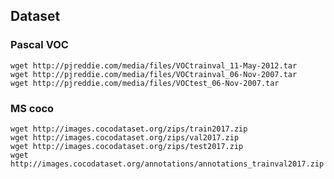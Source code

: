 ## Dataset
### Pascal VOC
    wget http://pjreddie.com/media/files/VOCtrainval_11-May-2012.tar
    wget http://pjreddie.com/media/files/VOCtrainval_06-Nov-2007.tar
    wget http://pjreddie.com/media/files/VOCtest_06-Nov-2007.tar

### MS coco

    wget http://images.cocodataset.org/zips/train2017.zip  
    wget http://images.cocodataset.org/zips/val2017.zip
    wget http://images.cocodataset.org/zips/test2017.zip
    wget http://images.cocodataset.org/annotations/annotations_trainval2017.zip